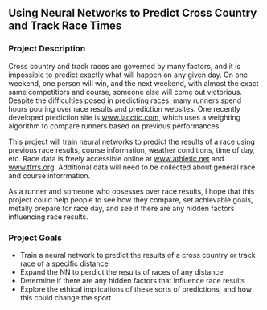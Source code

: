 ## Using Neural Networks to Predict Cross Country and Track Race Times

### Project Description

Cross country and track races are governed by many factors, and it is impossible to predict exactly what will happen on any given day. On one weekend, one person will win, and the next weekend, with almost the exact same competitiors and course, someone else will come out victorious. Despite the difficulties posed in predicting races, many runners spend hours pouring over race results and prediction websites. One recently developed prediction site is www.lacctic.com, which uses a weighting algorithm to compare runners based on previous performances.  

This project will train neural networks to predict the results of a race using previous race results, course information, weather conditions, time of day, etc. Race data is freely accessible online at www.athletic.net and www.tfrrs.org. Additional data will need to be collected about general race and course inforrmation. 

As a runner and someone who obsesses over race results, I hope that this project could help people to see how they compare, set achievable goals, metally prepare for race day, and see if there are any hidden factors influencing race results. 

### Project Goals

- Train a neural network to predict the results of a cross country or track race of a specific distance
- Expand the NN to perdict the results of races of any distance
- Determine if there are any hidden factors that influence race results
- Explore the ethical implications of these sorts of predictions, and how this could change the sport
